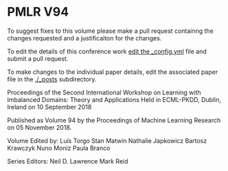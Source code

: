 # PMLR V94

To suggest fixes to this volume please make a pull request containng the changes requested and a justificaiton for the changes.

To edit the details of this conference work [edit the _config.yml](./_config.yml) file and submit a pull request.

To make changes to the individual paper details, edit the associated paper file in the [./_posts](./_posts) subdirectory.

Proceedings of the Second International Workshop on Learning with Imbalanced Domains: Theory and Applications
  Held in ECML-PKDD, Dublin, Ireland on 10 September 2018

Published as Volume 94 by the Proceedings of Machine Learning Research on 05 November 2018.

Volume Edited by:
  Luís Torgo
  Stan Matwin
  Nathalie Japkowicz
  Bartosz Krawczyk
  Nuno Moniz
  Paula Branco

Series Editors:
  Neil D. Lawrence
  Mark Reid
